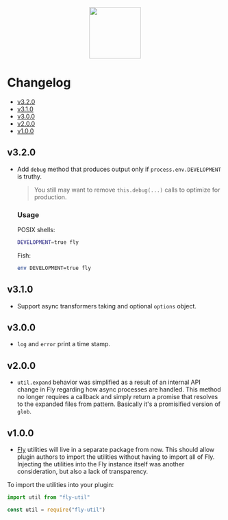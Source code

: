 <div align="center">
  <a href="http://github.com/flyjs/fly">
    <img width=120px  src="https://cloud.githubusercontent.com/assets/8317250/8430194/35c6043a-1f6a-11e5-8cbd-af6cc86baa84.png">
  </a>
</div>

# Changelog

+ [v3.2.0](#v320)
+ [v3.1.0](#v310)
+ [v3.0.0](#v300)
+ [v2.0.0](#v200)
+ [v1.0.0](#v100)

## v3.2.0

+ Add `debug` method that produces output only if `process.env.DEVELOPMENT` is truthy.

  > You still may want to remove `this.debug(...)` calls to optimize for production.

  ### Usage

  POSIX shells:
  ```sh
  DEVELOPMENT=true fly
  ```

  Fish:
  ```sh
  env DEVELOPMENT=true fly
  ```

## v3.1.0

+ Support async transformers taking and optional `options` object.

## v3.0.0

+ `log` and `error` print a time stamp.

## v2.0.0

+ `util.expand` behavior was simplified as a result of an internal API change in Fly regarding how async processes are handled. This method no longer requires a callback and simply return a promise that resolves to the expanded files from pattern. Basically it's a promisified version of `glob`.

## v1.0.0

+ [Fly](https://github.com/flyjs/fly) utilities will live in a separate package from now. This should allow plugin authors to import the utilities without having to import all of Fly. Injecting the utilities into the Fly instance itself was another consideration, but also a lack of transparency.

To import the utilities into your plugin:

```js
import util from "fly-util"
```

```js
const util = require("fly-util")
```
